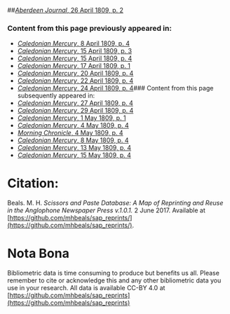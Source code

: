 ##[*Aberdeen Journal*, 26 April 1809, p. 2](https://mhbeals.github.io/sap_html/Aberdeen-Journal/Aberdeen-Journal-26-April-1809-p-2)

### Content from this page previously appeared in:
+ [*Caledonian Mercury*, 8 April 1809, p. 4](https://mhbeals.github.io/sap_html/Caledonian-Mercury/Caledonian-Mercury-8-April-1809-p-4)
+ [*Caledonian Mercury*, 15 April 1809, p. 3](https://mhbeals.github.io/sap_html/Caledonian-Mercury/Caledonian-Mercury-15-April-1809-p-3)
+ [*Caledonian Mercury*, 15 April 1809, p. 4](https://mhbeals.github.io/sap_html/Caledonian-Mercury/Caledonian-Mercury-15-April-1809-p-4)
+ [*Caledonian Mercury*, 17 April 1809, p. 1](https://mhbeals.github.io/sap_html/Caledonian-Mercury/Caledonian-Mercury-17-April-1809-p-1)
+ [*Caledonian Mercury*, 20 April 1809, p. 4](https://mhbeals.github.io/sap_html/Caledonian-Mercury/Caledonian-Mercury-20-April-1809-p-4)
+ [*Caledonian Mercury*, 22 April 1809, p. 4](https://mhbeals.github.io/sap_html/Caledonian-Mercury/Caledonian-Mercury-22-April-1809-p-4)
+ [*Caledonian Mercury*, 24 April 1809, p. 4](https://mhbeals.github.io/sap_html/Caledonian-Mercury/Caledonian-Mercury-24-April-1809-p-4)### Content from this page subsequently appeared in:
+ [*Caledonian Mercury*, 27 April 1809, p. 4](https://mhbeals.github.io/sap_html/Caledonian-Mercury/Caledonian-Mercury-27-April-1809-p-4)
+ [*Caledonian Mercury*, 29 April 1809, p. 4](https://mhbeals.github.io/sap_html/Caledonian-Mercury/Caledonian-Mercury-29-April-1809-p-4)
+ [*Caledonian Mercury*, 1 May 1809, p. 1](https://mhbeals.github.io/sap_html/Caledonian-Mercury/Caledonian-Mercury-1-May-1809-p-1)
+ [*Caledonian Mercury*, 4 May 1809, p. 4](https://mhbeals.github.io/sap_html/Caledonian-Mercury/Caledonian-Mercury-4-May-1809-p-4)
+ [*Morning Chronicle*, 4 May 1809, p. 4](https://mhbeals.github.io/sap_html/Morning-Chronicle/Morning-Chronicle-4-May-1809-p-4)
+ [*Caledonian Mercury*, 8 May 1809, p. 4](https://mhbeals.github.io/sap_html/Caledonian-Mercury/Caledonian-Mercury-8-May-1809-p-4)
+ [*Caledonian Mercury*, 13 May 1809, p. 4](https://mhbeals.github.io/sap_html/Caledonian-Mercury/Caledonian-Mercury-13-May-1809-p-4)
+ [*Caledonian Mercury*, 15 May 1809, p. 4](https://mhbeals.github.io/sap_html/Caledonian-Mercury/Caledonian-Mercury-15-May-1809-p-4)
                    
# Citation: 

Beals. M. H. *Scissors and Paste Database: A Map of Reprinting and Reuse in the Anglophone Newspaper Press v.1.0.1.* 2 June 2017. Available at [https://github.com/mhbeals/sap_reprints/](https://github.com/mhbeals/sap_reprints/). 
                    
# Nota Bona

Bibliometric data is time consuming to produce but benefits us all. Please remember to cite or acknowledge this and any other bibliometric data you use in your research. All data is available CC-BY 4.0 at [https://github.com/mhbeals/sap_reprints](https://github.com/mhbeals/sap_reprints)